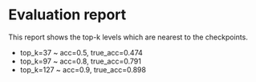# Evaluation report
This report shows the top-k levels which are nearest to the checkpoints.
+ top_k=37 ~ acc=0.5, true_acc=0.474
+ top_k=97 ~ acc=0.8, true_acc=0.791
+ top_k=127 ~ acc=0.9, true_acc=0.898
